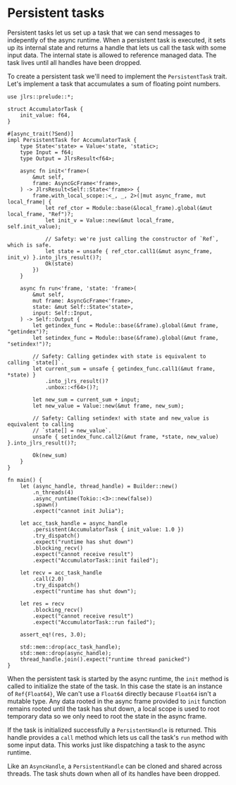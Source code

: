 # Persistent tasks

Persistent tasks let us set up a task that we can send messages to indepently of the async runtime. When a persistent task is executed, it sets up its internal state and returns a handle that lets us call the task with some input data. The internal state is allowed to reference managed data. The task lives until all handles have been dropped.

To create a persistent task we'll need to implement the `PersistentTask` trait. Let's implement a task that accumulates a sum of floating point numbers.

```rust,ignore
use jlrs::prelude::*;

struct AccumulatorTask {
    init_value: f64,
}

#[async_trait(?Send)]
impl PersistentTask for AccumulatorTask {
    type State<'state> = Value<'state, 'static>;
    type Input = f64;
    type Output = JlrsResult<f64>;

    async fn init<'frame>(
        &mut self,
        frame: AsyncGcFrame<'frame>,
    ) -> JlrsResult<Self::State<'frame>> {
        frame.with_local_scope::<_, _, 2>(|mut async_frame, mut local_frame| {
            let ref_ctor = Module::base(&local_frame).global(&mut local_frame, "Ref")?;
            let init_v = Value::new(&mut local_frame, self.init_value);

            // Safety: we're just calling the constructor of `Ref`, which is safe.
            let state = unsafe { ref_ctor.call1(&mut async_frame, init_v) }.into_jlrs_result()?;
            Ok(state)
        })
    }

    async fn run<'frame, 'state: 'frame>(
        &mut self,
        mut frame: AsyncGcFrame<'frame>,
        state: &mut Self::State<'state>,
        input: Self::Input,
    ) -> Self::Output {
        let getindex_func = Module::base(&frame).global(&mut frame, "getindex")?;
        let setindex_func = Module::base(&frame).global(&mut frame, "setindex!")?;

        // Safety: Calling getindex with state is equivalent to calling `state[]`.
        let current_sum = unsafe { getindex_func.call1(&mut frame, *state) }
            .into_jlrs_result()?
            .unbox::<f64>()?;

        let new_sum = current_sum + input;
        let new_value = Value::new(&mut frame, new_sum);

        // Safety: Calling setindex! with state and new_value is equivalent to calling
        // `state[] = new_value`.
        unsafe { setindex_func.call2(&mut frame, *state, new_value) }.into_jlrs_result()?;

        Ok(new_sum)
    }
}

fn main() {
    let (async_handle, thread_handle) = Builder::new()
        .n_threads(4)
        .async_runtime(Tokio::<3>::new(false))
        .spawn()
        .expect("cannot init Julia");

    let acc_task_handle = async_handle
        .persistent(AccumulatorTask { init_value: 1.0 })
        .try_dispatch()
        .expect("runtime has shut down")
        .blocking_recv()
        .expect("cannot receive result")
        .expect("AccumulatorTask::init failed");

    let recv = acc_task_handle
        .call(2.0)
        .try_dispatch()
        .expect("runtime has shut down");

    let res = recv
        .blocking_recv()
        .expect("cannot receive result")
        .expect("AccumulatorTask::run failed");

    assert_eq!(res, 3.0);

    std::mem::drop(acc_task_handle);
    std::mem::drop(async_handle);
    thread_handle.join().expect("runtime thread panicked")
}
```

When the persistent task is started by the async runtime, the `init` method is called to initialize the state of the task. In this case the state is an instance of `Ref{Float64}`, We can't use a `Float64` directly because `Float64` isn't a mutable type. Any data rooted in the async frame provided to `init` function remains rooted until the task has shut down, a local scope is used to root temporary data so we only need to root the state in the async frame.

If the task is initialized successfully a `PersistentHandle` is returned. This handle provides a `call` method which lets us call the task's `run` method with some input data. This works just like dispatching a task to the async runtime.

Like an `AsyncHandle`, a `PersistentHandle` can be cloned and shared across threads. The task shuts down when all of its handles have been dropped.
